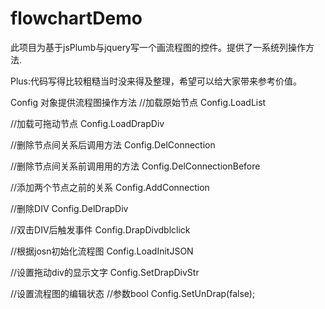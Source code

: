 # flowchartDemo
此项目为基于jsPlumb与jquery写一个画流程图的控件。提供了一系统列操作方法.

Plus:代码写得比较粗糙当时没来得及整理，希望可以给大家带来参考价值。


Config 对象提供流程图操作方法
//加载原始节点
Config.LoadList

//加载可拖动节点
Config.LoadDrapDiv

//删除节点间关系后调用方法
Config.DelConnection

//删除节点间关系前调用用的方法
Config.DelConnectionBefore

//添加两个节点之前的关系
Config.AddConnection

//删除DIV
Config.DelDrapDiv

//双击DIV后触发事件
Config.DrapDivdblclick

//根据josn初始化流程图
Config.LoadInitJSON

//设置拖动div的显示文字
Config.SetDrapDivStr

//设置流程图的编辑状态
//参数bool
Config.SetUnDrap(false);
